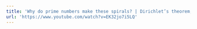 ```yaml
---
title: 'Why do prime numbers make these spirals? | Dirichlet’s theorem, pi approximations, and more'
url: 'https://www.youtube.com/watch?v=EK32jo7i5LQ'
---
```

